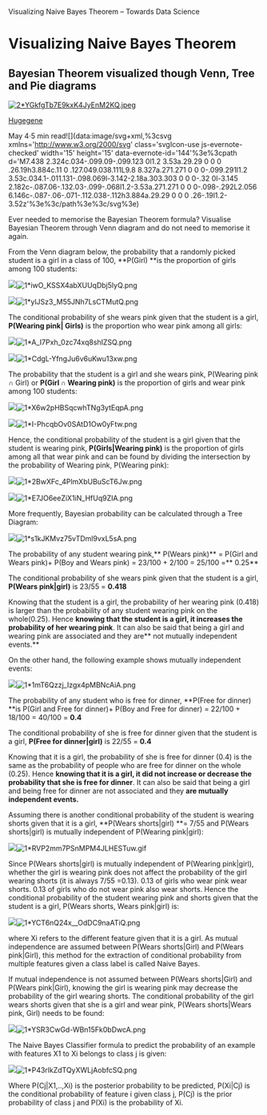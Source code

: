 Visualizing Naive Bayes Theorem – Towards Data Science

# Visualizing Naive Bayes Theorem

## Bayesian Theorem visualized though Venn, Tree and Pie diagrams

[![2*YGkfgTb7E9kxK4JyEnM2KQ.jpeg](../_resources/b0695b4dce54678701af45977ce0afb6.jpg)](https://towardsdatascience.com/@eugene.chian?source=post_header_lockup)

[Hugegene](https://towardsdatascience.com/@eugene.chian)

May 4·5 min read![](data:image/svg+xml,%3csvg xmlns='http://www.w3.org/2000/svg' class='svgIcon-use js-evernote-checked' width='15' height='15' data-evernote-id='144'%3e%3cpath d='M7.438 2.324c.034-.099.09-.099.123 0l1.2 3.53a.29.29 0 0 0 .26.19h3.884c.11 0 .127.049.038.111L9.8 8.327a.271.271 0 0 0-.099.291l1.2 3.53c.034.1-.011.131-.098.069l-3.142-2.18a.303.303 0 0 0-.32 0l-3.145 2.182c-.087.06-.132.03-.099-.068l1.2-3.53a.271.271 0 0 0-.098-.292L2.056 6.146c-.087-.06-.071-.112.038-.112h3.884a.29.29 0 0 0 .26-.19l1.2-3.52z'%3e%3c/path%3e%3c/svg%3e)

Ever needed to memorise the Bayesian Theorem formula? Visualise Bayesian Theorem through Venn diagram and do not need to memorise it again.

From the Venn diagram below, the probability that a randomly picked student is a girl in a class of 100, **P(Girl) **is the proportion of girls among 100 students:

![](../_resources/d9e7b0cb8042dff117e2802c30fb1b38.png)![1*iwO_KSSX4abXUUqDbj5lyQ.png](../_resources/8ec9dc6d194e21e9fd0888f33e772d6d.png)

![](../_resources/4746cffa0354b77d2316770b6cf14e94.png)![1*ylJSz3_M55JNh7LsCTMutQ.png](../_resources/926a4a3a459cf617b5e543c7edf4c416.png)

The conditional probability of she wears pink given that the student is a girl, **P(Wearing pink| Girls)** is the proportion who wear pink among all girls:

![](../_resources/d9e7b0cb8042dff117e2802c30fb1b38.png)![1*A_I7Pxh_0zc74xq8shIZSQ.png](../_resources/f6c227f0650a5a5f6f385c7a602c710d.png)

![](../_resources/9c265a9914c31303f49ae99aeb42e01c.png)![1*CdgL-YfngJu6v6uKwu13xw.png](../_resources/353769dc89f040432bc2c3e01bc72dcc.png)

The probability that the student is a girl and she wears pink, P(Wearing pink ∩ Girl) or **P(Girl ∩ Wearing pink)** is the proportion of girls and wear pink among 100 students:

![](../_resources/d9e7b0cb8042dff117e2802c30fb1b38.png)![1*X6w2pHBSqcwhTNg3ytEqpA.png](../_resources/9db61aea1d0d1e8aa185ac09d17297a8.png)

![](../_resources/2d1dd20326efcfa968875c82e22370a4.png)![1*I-PhcqbOv0SAtD1Ow0yFtw.png](../_resources/d84d1e077d86e4d9d639d70159c67689.png)

Hence, the conditional probability of the student is a girl given that the student is wearing pink, **P(Girls|Wearing pink)** is the proportion of girls among all that wear pink and can be found by dividing the intersection by the probability of Wearing pink, P(Wearing pink):

![](../_resources/d9e7b0cb8042dff117e2802c30fb1b38.png)![1*2BwXFc_4PlmXbUBuScT6Jw.png](../_resources/2a0775ca71782ce7bb8bbaddc0adee06.png)

![](../_resources/745152398f3cd66b60aa98356bef09c4.png)![1*E7JO6eeZiX1iN_HfUq9ZIA.png](../_resources/66bb0406c95ab84387357c1a2a165da9.png)

More frequently, Bayesian probability can be calculated through a Tree Diagram:

![](../_resources/d9e7b0cb8042dff117e2802c30fb1b38.png)![1*s1kJKMvz75vTDml9vxL5sA.png](../_resources/4bde80c5de35518946233bd83082937e.png)

The probability of any student wearing pink,** P(Wears pink)** = P(Girl and Wears pink)+ P(Boy and Wears pink) = 23/100 + 2/100 = 25/100 =** 0.25**

The conditional probability of she wears pink given that the student is a girl, **P(Wears pink|girl)** is 23/55 = **0.418**

Knowing that the student is a girl, the probability of her wearing pink (0.418) is larger than the probability of any student wearing pink on the whole(0.25). Hence **knowing that the student is a girl, it increases the probability of her wearing pink**. It can also be said that being a girl and wearing pink are associated and they are** not mutually independent events.**

On the other hand, the following example shows mutually independent events:

![](../_resources/d9e7b0cb8042dff117e2802c30fb1b38.png)![1*1mT6Qzzj_Izgx4pMBNcAiA.png](../_resources/0d81c70bd38b18e9b6218f394d56b24d.png)

The probability of any student who is free for dinner, **P(Free for dinner) **is P(Girl and Free for dinner)+ P(Boy and Free for dinner) = 22/100 + 18/100 = 40/100 = **0.4**

The conditional probability of she is free for dinner given that the student is a girl, **P(Free for dinner|girl)** is 22/55 = **0.4**

Knowing that it is a girl, the probability of she is free for dinner (0.4) is the same as the probability of people who are free for dinner on the whole (0.25). Hence **knowing that it is a girl, it did not increase or decrease the probability that she is free for dinner**. It can also be said that being a girl and being free for dinner are not associated and they **are mutually independent events.**

Assuming there is another conditional probability of the student is wearing shorts given that it is a girl, **P(Wears shorts|girl) **= 7/55 and P(Wears shorts|girl) is mutually independent of P(Wearing pink|girl):

![](:/2be9e459a2c05e5dc19d1e369f3a691a)![1*RVP2mm7PSnMPM4JLHESTuw.gif](../_resources/ac23ffe2483b47146b250331936bf4c4.gif)

Since P(Wears shorts|girl) is mutually independent of P(Wearing pink|girl), whether the girl is wearing pink does not affect the probability of the girl wearing shorts (it is always 7/55 =0.13). 0.13 of girls who wear pink wear shorts. 0.13 of girls who do not wear pink also wear shorts. Hence the conditional probability of the student wearing pink and shorts given that the student is a girl, P(Wears shorts, Wears pink|girl) is:

![](../_resources/2717cc8fd92b65399a89b495c8128799.png)![1*YCT6nQ24x__OdDC9naATiQ.png](../_resources/cf9b820ccdcf28836528bf769c9e8260.png)

where Xi refers to the different feature given that it is a girl. As mutual independence are assumed between P(Wears shorts|Girl) and P(Wears pink|Girl), this method for the extraction of conditional probability from multiple features given a class label is called Naive Bayes.

If mutual independence is not assumed between P(Wears shorts|Girl) and P(Wears pink|Girl), knowing the girl is wearing pink may decrease the probability of the girl wearing shorts. The conditional probability of the girl wears shorts given that she is a girl and wear pink, P(Wears shorts|Wears pink, Girl) needs to be found:

![](../_resources/5f030845ef99efd18414e750ba660207.png)![1*YSR3CwGd-WBn15Fk0bDwcA.png](../_resources/87626b024077b7ecf78fbc697298bab9.png)

The Naive Bayes Classifier formula to predict the probability of an example with features X1 to Xi belongs to class j is given:

![](../_resources/41ca6a688fc7cd7bce5ab7ae005bb13a.png)![1*P43rlkZdTQyXWLjAobfcSQ.png](../_resources/01a4138cfca32656b0d465860857cc82.png)

Where P(Cj|X1,..,Xi) is the posterior probability to be predicted, P(Xi|Cj) is the conditional probability of feature i given class j, P(Cj) is the prior probability of class j and P(Xi) is the probability of Xi.